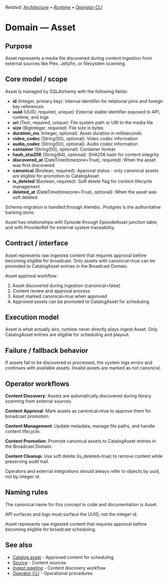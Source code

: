 _Related: [Architecture](../architecture/ArchitectureOverview.md) • [Runtime](../runtime/ChannelManager.md) • [Operator CLI](../operator/CLI.md)_

# Domain — Asset

## Purpose

Asset represents a media file discovered during content ingestion from external sources like Plex, Jellyfin, or filesystem scanning.

## Core model / scope

Asset is managed by SQLAlchemy with the following fields:

- **id** (Integer, primary key): Internal identifier for relational joins and foreign key references
- **uuid** (UUID, required, unique): External stable identifier exposed to API, runtime, and logs
- **uri** (Text, required, unique): File system path or URI to the media file
- **size** (BigInteger, required): File size in bytes
- **duration_ms** (Integer, optional): Asset duration in milliseconds
- **video_codec** (String(50), optional): Video codec information
- **audio_codec** (String(50), optional): Audio codec information
- **container** (String(50), optional): Container format
- **hash_sha256** (String(64), optional): SHA256 hash for content integrity
- **discovered_at** (DateTime(timezone=True), required): When the asset was first discovered
- **canonical** (Boolean, required): Approval status - only canonical assets are eligible for promotion to CatalogAsset
- **is_deleted** (Boolean, required): Soft delete flag for content lifecycle management
- **deleted_at** (DateTime(timezone=True), optional): When the asset was soft deleted

Schema migration is handled through Alembic. Postgres is the authoritative backing store.

Asset has relationships with Episode through EpisodeAsset junction table, and with ProviderRef for external system traceability.

## Contract / interface

Asset represents raw ingested content that requires approval before becoming eligible for broadcast. Only assets with canonical=true can be promoted to CatalogAsset entries in the Broadcast Domain.

Asset approval workflow:

1. Asset discovered during ingestion (canonical=false)
2. Content review and approval process
3. Asset marked canonical=true when approved
4. Approved assets can be promoted to CatalogAsset for scheduling

## Execution model

Asset is what actually airs; runtime never directly plays ingest Asset. Only CatalogAsset entries are eligible for scheduling and playout.

## Failure / fallback behavior

If assets fail to be discovered or processed, the system logs errors and continues with available assets. Invalid assets are marked as not canonical.

## Operator workflows

**Content Discovery**: Assets are automatically discovered during library scanning from external sources.

**Content Approval**: Mark assets as canonical=true to approve them for broadcast promotion.

**Content Management**: Update metadata, manage file paths, and handle content lifecycle.

**Content Promotion**: Promote canonical assets to CatalogAsset entries in the Broadcast Domain.

**Content Cleanup**: Use soft delete (is_deleted=true) to remove content while preserving audit trail.

Operators and external integrations should always refer to objects by uuid, not by integer id.

## Naming rules

The canonical name for this concept in code and documentation is Asset.

API surfaces and logs must surface the UUID, not the integer id.

Asset represents raw ingested content that requires approval before becoming eligible for broadcast scheduling.

## See also

- [Catalog asset](CatalogAsset.md) - Approved content for scheduling
- [Source](Source.md) - Content sources
- [Ingest pipeline](IngestPipeline.md) - Content discovery workflow
- [Operator CLI](../operator/CLI.md) - Operational procedures
